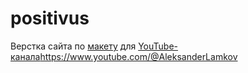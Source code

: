 # positivus
Верстка сайта по [макету](https://www.figma.com/community/file/1230604708032389430/positivus-landing-page-design) для [YouTube-канала](https://www.youtube.com/@AleksanderLamkov)https://www.youtube.com/@AleksanderLamkov
